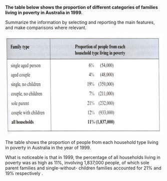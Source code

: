 **The table below shows the proportion of different categories of families living in poverty in Australia in 1999.**

 Summarize the information by selecting and reporting the main features, and make comparisons where relevant.

![](/assets/4-1.jpg)

The table shows the proportion of people from each household type living in poverty in Australia in the year of 1999.

What is noticeable is that in 1999, the percentage of all households living in poverty was as high as 11%, involving 1,837,000 people, of which sole parent families and single-without- children families accounted for 21% and 19% respectively .

